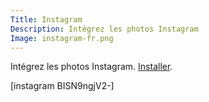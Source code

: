 ```yaml
---
Title: Instagram
Description: Intégrez les photos Instagram
Image: instagram-fr.png
---
```

Intégrez les photos Instagram.
[Installer](https://github.com/datenstrom/yellow-extensions/tree/master/features/instagram).

[instagram BISN9ngjV2-]


